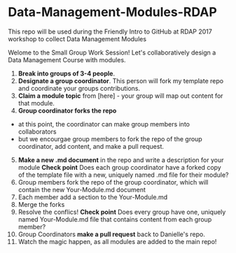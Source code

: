 # Data-Management-Modules-RDAP
This repo will be used during the Friendly Intro to GitHub at RDAP 2017 workshop to collect Data Management Modules

Welome to the Small Group Work Session!
Let's collaboratively design a Data Management Course with modules.   

1. **Break into groups of 3-4 people**.
2. **Designate a group coordinator**. This person will fork my template repo and coordinate your groups contributions. 
3. **Claim a module topic** from [here] - your group will map out content for that module. 
4. **Group coordinator forks the repo** 
- at this point, the coordinator can make group members into collaborators
- but we encourgae group members to fork the repo of the group coordinator, add content, and make a pull request.
5. **Make a new .md document** in the repo and write a description for your module
**Check point** Does each group coordinator have a forked copy of the template file with a new, uniquely named .md file for their module?
6. Group members fork the repo of the group coordinator, which will contain the new Your-Module.md document
7. Each member add a section to the Your-Module.md
8. Merge the forks
9. Resolve the conflics!
**Check point** Does every group have one, uniquely named Your-Module.md file that contains content from each group member?
11. Group Coordinators **make a pull request** back to Danielle's repo. 
12. Watch the magic happen, as all modules are added to the main repo!
